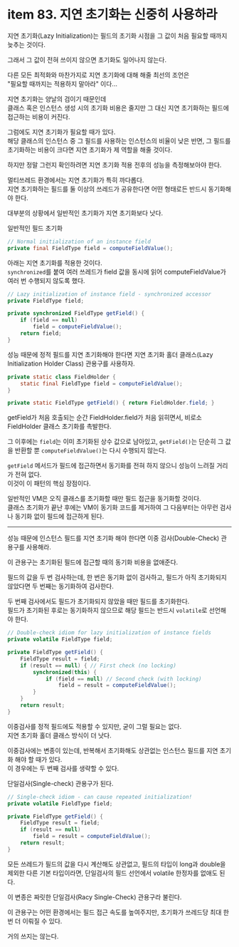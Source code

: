 # item 83. 지연 초기화는 신중히 사용하라

지연 초기화(Lazy Initialization)는 필드의 초기화 시점을 그 값이 처음 필요할 때까지 늦추는 것이다.

그래서 그 값이 전혀 쓰이지 않으면 초기화도 일어나지 않는다.

다른 모든 최적화와 마찬가지로 지연 초기화에 대해 해줄 최선의 조언은  
"필요할 때까지는 적용하지 말아라" 이다...

지연 초기화는 양날의 검이기 때문인데  
클래스 혹은 인스턴스 생성 시의 초기화 비용은 줄지만 그 대신 지연 초기화하는 필드에 접근하는 비용이 커진다.

그럼에도 지연 초기화가 필요할 때가 있다.  
해당 클래스의 인스턴스 중 그 필드를 사용하는 인스턴스의 비율이 낮은 반면, 그 필드를 초기화하는 비용이 크다면 지연 초기화가 제 역할을 해줄 것이다.

하지만 정말 그런지 확인하려면 지연 초기화 적용 전후의 성능을 측정해보아야 한다.

멀티쓰레드 환경에서는 지연 초기화가 특히 까다롭다.  
지연 초기화하는 필드를 둘 이상의 쓰레드가 공유한다면 어떤 형태로든 반드시 동기화해야 한다.

대부분의 상황에서 일반적인 초기화가 지연 초기화보다 낫다.

일반적인 필드 초기화

```java
// Normal initialization of an instance field
private final FieldType field = computeFieldValue();
```

아래는 지연 초기화를 적용한 것이다.  
`synchronized`를 붙여 여러 쓰레드가 field 값을 동시에 읽어 computeFieldValue가 여러 번 수행되지 않도록 했다.

```java
// Lazy initialization of instance field - synchronized accessor
private FieldType field;

private synchronized FieldType getField() {
    if (field == null)
        field = computeFieldValue();
    return field;
}
```

성능 때문에 정적 필드를 지연 초기화해야 한다면 지연 초기화 홀더 클래스(Lazy Initialization Holder Class) 관용구를 사용하자.

```java
private static class FieldHolder {
    static final FieldType field = computeFieldValue();
}

private static FieldType getField() { return FieldHolder.field; }
```

getField가 처음 호출되는 순간 FieldHolder.field가 처음 읽히면서, 비로소 FieldHolder 클래스 초기화를 촉발한다.

그 이후에는 `field`는 이미 초기화된 상수 값으로 남아있고, `getField()`는 단순히 그 값을 반환할 뿐 `computeFieldValue()`는 다시 수행되지 않는다.

`getField` 메서드가 필드에 접근하면서 동기화를 전혀 하지 않으니 성능이 느려질 거리가 전혀 없다.  
이것이 이 패턴의 핵심 장점이다.

일반적인 VM은 오직 클래스를 초기화할 때만 필드 접근을 동기화할 것이다.  
클래스 초기화가 끝난 후에는 VM이 동기화 코드를 제거하여 그 다음부터는 아무런 검사나 동기화 없이 필드에 접근하게 된다.

---

성능 때문에 인스턴스 필드를 지연 초기화 해야 한다면 이중 검사(Double-Check) 관용구를 사용해라.

이 관용구는 초기화된 필드에 접근할 때의 동기화 비용을 없애준다.

필드의 값을 두 번 검사하는데, 한 번은 동기화 없이 검사하고, 필드가 아직 초기화되지 않았다면 두 번째는 동기화하여 검사한다.

두 번째 검사에서도 필드가 초기화되지 않았을 때만 필드를 초기화한다.  
필드가 초기화된 후로는 동기화하지 않으므로 해당 필드는 반드시 `volatile`로 선언해야 한다.

```java
// Double-check idiom for lazy initialization of instance fields
private volatile FieldType field;

private FieldType getField() {
    FieldType result = field;
    if (result == null) { // First check (no locking)
        synchronized(this) {
            if (field == null) // Second check (with locking)
                field = result = computeFieldValue();
        }
    }
    return result;
}
```

이중검사를 정적 필드에도 적용할 수 있지만, 굳이 그럴 필요는 없다.  
지연 초기화 홀더 클래스 방식이 더 낫다.

이중검사에는 변종이 있는데, 반복해서 초기화해도 상관없는 인스턴스 필드를 지연 초기화 해야 할 때가 있다.  
이 경우에는 두 번째 검사를 생략할 수 있다.

단일검사(Single-check) 관용구가 된다.

```java
// Single-check idiom - can cause repeated initialization!
private volatile FieldType field;

private FieldType getField() {
    FieldType result = field;
    if (result == null)
        field = result = computeFieldValue();
    return result;
}
```

모든 쓰레드가 필드의 값을 다시 계산해도 상관없고, 필드의 타입이 long과 double을 제외한 다른 기본 타입이라면, 단일검사의 필드 선언에서 volatile 한정자를 없애도 된다.

이 변종은 짜릿한 단일검사(Racy Single-Check) 관용구라 불린다.

이 관용구는 어떤 환경에서는 필드 접근 속도를 높여주지만, 초기화가 쓰레드당 최대 한 번 더 이뤄질 수 있다.

거의 쓰지는 않는다.
